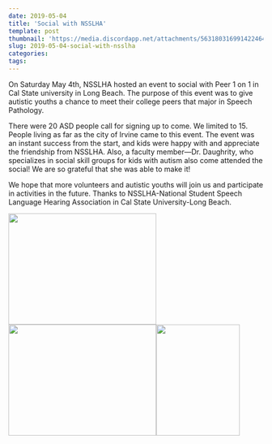 ```yaml
---
date: 2019-05-04
title: 'Social with NSSLHA'
template: post
thumbnail: 'https://media.discordapp.net/attachments/563180316991422464/583427942407733249/0.png'
slug: 2019-05-04-social-with-nsslha
categories:
tags:
---
```

On Saturday May 4th, NSSLHA hosted an event to social with Peer 1 on 1 in Cal State university in Long Beach. The purpose of this event was to give autistic youths a chance to meet their college peers that major in Speech Pathology.

There were 20 ASD people call for signing up to come. We limited to 15. People living as far as the city of Irvine came to this event. The event was an instant success from the start, and kids were happy with and appreciate the friendship from NSSLHA. Also, a faculty member—Dr. Daughrity, who specializes in social skill groups for kids with autism also come attended the social! We are so grateful that she was able to make it!

We hope that more volunteers and autistic youths will join us and participate in activities in the future. Thanks to NSSLHA-National Student Speech Language Hearing Association in Cal State University-Long Beach.

<img class="" style="max-width:100%;" src="https://media.discordapp.net/attachments/563180316991422464/583427942407733249/0.png" width="292" height="219" /><img class="" style="max-width:100%;" src="https://media.discordapp.net/attachments/563180316991422464/583427971864461363/0.png" width="292" height="219" /><img class="" style="max-width:100%;" src="https://media.discordapp.net/attachments/563180316991422464/583428043041931275/0.png" width="165" height="219" />